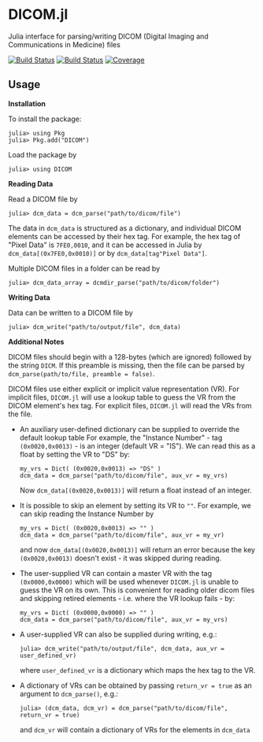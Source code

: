 # DICOM.jl

Julia interface for parsing/writing DICOM (Digital Imaging and Communications in Medicine) files

[![Build Status](https://travis-ci.com/JuliaHealth/DICOM.jl.svg?branch=master)](https://travis-ci.com/github/JuliaHealth/DICOM.jl/branches)
[![Build Status](https://github.com/JuliaHealth/DICOM.jl/workflows/CI/badge.svg)](https://github.com/JuliaHealth/DICOM.jl/actions)
[![Coverage](https://codecov.io/gh/JuliaHealth/DICOM.jl/branch/master/graph/badge.svg)](https://codecov.io/gh/JuliaHealth/DICOM.jl)

## Usage

**Installation**

To install the package:
```
julia> using Pkg
julia> Pkg.add("DICOM")
```

Load the package by
```
julia> using DICOM
```

**Reading Data**

Read a DICOM file by
```
julia> dcm_data = dcm_parse("path/to/dicom/file")
```
The data in `dcm_data` is structured as a dictionary, and individual DICOM elements can be accessed by their hex tag.
For example, the hex tag of "Pixel Data" is `7FE0,0010`, and it can be accessed in Julia by `dcm_data[(0x7FE0,0x0010)]` or by `dcm_data[tag"Pixel Data"]`.

Multiple DICOM files in a folder can be read by
```
julia> dcm_data_array = dcmdir_parse("path/to/dicom/folder")
```

**Writing Data**

Data can be written to a DICOM file by
```
julia> dcm_write("path/to/output/file", dcm_data)
```

**Additional Notes**

DICOM files should begin with a 128-bytes (which are ignored) followed by the string `DICM`.
If this preamble is missing, then the file can be parsed by `dcm_parse(path/to/file, preamble = false)`.

DICOM files use either explicit or implicit value representation (VR). For implicit files, `DICOM.jl` will use a lookup table to guess the VR from the DICOM element's hex tag. For explicit files, `DICOM.jl` will read the VRs from the file.  

- An auxiliary user-defined dictionary can be supplied to override the default lookup table
    For example, the "Instance Number" - tag `(0x0020,0x0013)` - is an integer (default VR = "IS"). We can read this as a float by setting the VR to "DS" by:
    ```
    my_vrs = Dict( (0x0020,0x0013) => "DS" )
    dcm_data = dcm_parse("path/to/dicom/file", aux_vr = my_vrs)
    ```
    Now `dcm_data[(0x0020,0x0013)]` will return a float instead of an integer.

- It is possible to skip an element by setting its VR to `""`.
    For example, we can skip reading the Instance Number by
    ```
    my_vrs = Dict( (0x0020,0x0013) => "" )
    dcm_data = dcm_parse("path/to/dicom/file", aux_vr = my_vr)
    ```
    and now `dcm_data[(0x0020,0x0013)]` will return an error because the key `(0x0020,0x0013)` doesn't exist - it was skipped during reading.

- The user-supplied VR can contain a master VR with the tag `(0x0000,0x0000)` which will be used whenever `DICOM.jl` is unable to guess the VR on its own. This is convenient for reading older dicom files and skipping retired elements - i.e. where the VR lookup fails - by:
    ```
    my_vrs = Dict( (0x0000,0x0000) => "" )
    dcm_data = dcm_parse("path/to/dicom/file", aux_vr = my_vrs)
    ```

- A user-supplied VR can also be supplied during writing, e.g.:
    ```
    julia> dcm_write("path/to/output/file", dcm_data, aux_vr = user_defined_vr)
    ```
    where `user_defined_vr` is a dictionary which maps the hex tag to the VR.

- A dictionary of VRs can be obtained by passing `return_vr = true` as an argument to `dcm_parse()`, e.g.:
    ```
    julia> (dcm_data, dcm_vr) = dcm_parse("path/to/dicom/file", return_vr = true)
    ```
    and `dcm_vr` will contain a dictionary of VRs for the elements in `dcm_data`

